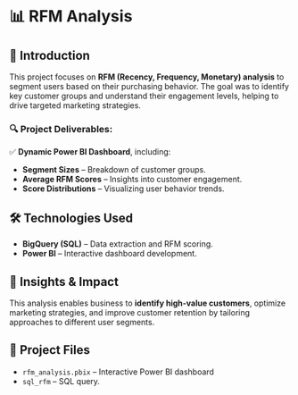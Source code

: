 # 📊 RFM Analysis  

## 📌 Introduction  

This project focuses on **RFM (Recency, Frequency, Monetary) analysis** to segment users based on their purchasing behavior. The goal was to identify key customer groups and understand their engagement levels, helping to drive targeted marketing strategies.  

### 🔍 Project Deliverables:  
✅ **Dynamic Power BI Dashboard**, including:  
   - **Segment Sizes** – Breakdown of customer groups.  
   - **Average RFM Scores** – Insights into customer engagement.  
   - **Score Distributions** – Visualizing user behavior trends.  

## 🛠️ Technologies Used  

- **BigQuery (SQL)** – Data extraction and RFM scoring.  
- **Power BI** – Interactive dashboard development.  

## 🚀 Insights & Impact  

This analysis enables business to **identify high-value customers**, optimize marketing strategies, and improve customer retention by tailoring approaches to different user segments.  

## 📂 Project Files  

- `rfm_analysis.pbix` – Interactive Power BI dashboard
- `sql_rfm` – SQL query.

